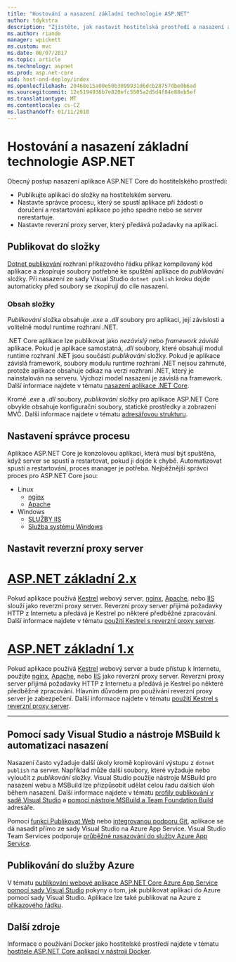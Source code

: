 ```yaml
---
title: "Hostování a nasazení základní technologie ASP.NET"
author: tdykstra
description: "Zjistěte, jak nastavit hostitelská prostředí a nasazení aplikací ASP.NET Core."
ms.author: riande
manager: wpickett
ms.custom: mvc
ms.date: 08/07/2017
ms.topic: article
ms.technology: aspnet
ms.prod: asp.net-core
uid: host-and-deploy/index
ms.openlocfilehash: 20468e15a00e50b3899931d6dcb28757dbe0b6ad
ms.sourcegitcommit: 12e5194936b7e820efc5505a2d5d4f84e88eb5ef
ms.translationtype: MT
ms.contentlocale: cs-CZ
ms.lasthandoff: 01/11/2018
---
```

# <a name="host-and-deploy-aspnet-core"></a>Hostování a nasazení základní technologie ASP.NET

Obecný postup nasazení aplikace ASP.NET Core do hostitelského prostředí:

* Publikujte aplikaci do složky na hostitelském serveru.
* Nastavte správce procesu, který se spustí aplikace při žádosti o doručení a restartování aplikace po jeho spadne nebo se server nerestartuje.
* Nastavte reverzní proxy server, který předává požadavky na aplikaci.

## <a name="publish-to-a-folder"></a>Publikovat do složky 

[Dotnet publikování](/dotnet/articles/core/tools/dotnet-publish) rozhraní příkazového řádku příkaz kompilovaný kód aplikace a zkopíruje soubory potřebné ke spuštění aplikace do *publikování* složky. Při nasazení ze sady Visual Studio `dotnet publish` kroku dojde automaticky před soubory se zkopírují do cíle nasazení.

### <a name="folder-contents"></a>Obsah složky

*Publikování* složka obsahuje *.exe* a *.dll* soubory pro aplikaci, její závislosti a volitelně modul runtime rozhraní .NET.

.NET Core aplikace lze publikovat jako *nezávislý* nebo *framework závislé* aplikace. Pokud je aplikace samostatná, *.dll* soubory, které obsahují modul runtime rozhraní .NET jsou součástí *publikování* složky. Pokud je aplikace závislá framework, soubory modulu runtime rozhraní .NET nejsou zahrnuté, protože aplikace obsahuje odkaz na verzi rozhraní .NET, který je nainstalován na serveru. Výchozí model nasazení je závislá na framework. Další informace najdete v tématu [nasazení aplikace .NET Core](/dotnet/articles/core/deploying/index).

Kromě *.exe* a *.dll* soubory, *publikování* složky pro aplikace ASP.NET Core obvykle obsahuje konfigurační soubory, statické prostředky a zobrazení MVC. Další informace najdete v tématu [adresářovou strukturu](xref:host-and-deploy/directory-structure).

## <a name="set-up-a-process-manager"></a>Nastavení správce procesu

Aplikace ASP.NET Core je konzolovou aplikaci, která musí být spuštěna, když server se spustí a restartovat, pokud ji dojde k chybě. Automatizovat spustí a restartování, proces manager je potřeba. Nejběžnější správci proces pro ASP.NET Core jsou:

* Linux
  * [nginx](xref:host-and-deploy/linux-nginx)
  * [Apache](xref:host-and-deploy/linux-apache)
* Windows
  * [SLUŽBY IIS](xref:host-and-deploy/iis/index)
  * [Služba systému Windows](xref:host-and-deploy/windows-service)

## <a name="set-up-a-reverse-proxy"></a>Nastavit reverzní proxy server

# <a name="aspnet-core-2xtabaspnetcore2x"></a>[ASP.NET základní 2.x](#tab/aspnetcore2x)

Pokud aplikace používá [Kestrel](xref:fundamentals/servers/kestrel) webový server, [nginx](xref:host-and-deploy/linux-nginx), [Apache](xref:host-and-deploy/linux-apache), nebo [IIS](xref:host-and-deploy/iis/index) slouží jako reverzní proxy server. Reverzní proxy server přijímá požadavky HTTP z Internetu a předává je Kestrel po některé předběžné zpracování. Další informace najdete v tématu [použití Kestrel s reverzní proxy server](xref:fundamentals/servers/kestrel?tabs=aspnetcore2x#when-to-use-kestrel-with-a-reverse-proxy).

# <a name="aspnet-core-1xtabaspnetcore1x"></a>[ASP.NET základní 1.x](#tab/aspnetcore1x)

Pokud aplikace používá [Kestrel](xref:fundamentals/servers/kestrel) webový server a bude přístup k Internetu, použijte [nginx](xref:host-and-deploy/linux-nginx), [Apache](xref:host-and-deploy/linux-apache), nebo [IIS](xref:host-and-deploy/iis/index) jako reverzní proxy server. Reverzní proxy server přijímá požadavky HTTP z Internetu a předává je Kestrel po některé předběžné zpracování. Hlavním důvodem pro používání reverzní proxy server je zabezpečení. Další informace najdete v tématu [použití Kestrel s reverzní proxy server](xref:fundamentals/servers/kestrel?tabs=aspnetcore1x#when-to-use-kestrel-with-a-reverse-proxy).

---

## <a name="using-visual-studio-and-msbuild-to-automate-deployment"></a>Pomocí sady Visual Studio a nástroje MSBuild k automatizaci nasazení

Nasazení často vyžaduje další úkoly kromě kopírování výstupu z `dotnet publish` na server. Například může další soubory, které vyžaduje nebo vyloučit z *publikování* složky. Visual Studio použije nástroje MSBuild pro nasazení webu a MSBuild lze přizpůsobit udělat celou řadu dalších úloh během nasazení. Další informace najdete v tématu [profily publikování v sadě Visual Studio](xref:host-and-deploy/visual-studio-publish-profiles) a [pomocí nástroje MSBuild a Team Foundation Build](http://msbuildbook.com/) adresáře.

Pomocí [funkci Publikovat Web](xref:tutorials/publish-to-azure-webapp-using-vs) nebo [integrovanou podporu Git](xref:host-and-deploy/azure-apps/azure-continuous-deployment), aplikace se dá nasadit přímo ze sady Visual Studio na Azure App Service. Visual Studio Team Services podporuje [průběžné nasazování do služby Azure App Service](/vsts/build-release/apps/cd/azure/aspnet-core-to-azure-webapp?tabs=vsts).

## <a name="publishing-to-azure"></a>Publikování do služby Azure

V tématu [publikování webové aplikace ASP.NET Core Azure App Service pomocí sady Visual Studio](xref:tutorials/publish-to-azure-webapp-using-vs) pokyny o tom, jak publikovat aplikaci do Azure pomocí sady Visual Studio. Aplikace lze také publikovat na Azure z [příkazového řádku](xref:tutorials/publish-to-azure-webapp-using-cli).

## <a name="additional-resources"></a>Další zdroje

Informace o používání Docker jako hostitelské prostředí najdete v tématu [hostitele ASP.NET Core aplikací v nástroji Docker](xref:host-and-deploy/docker/index).

